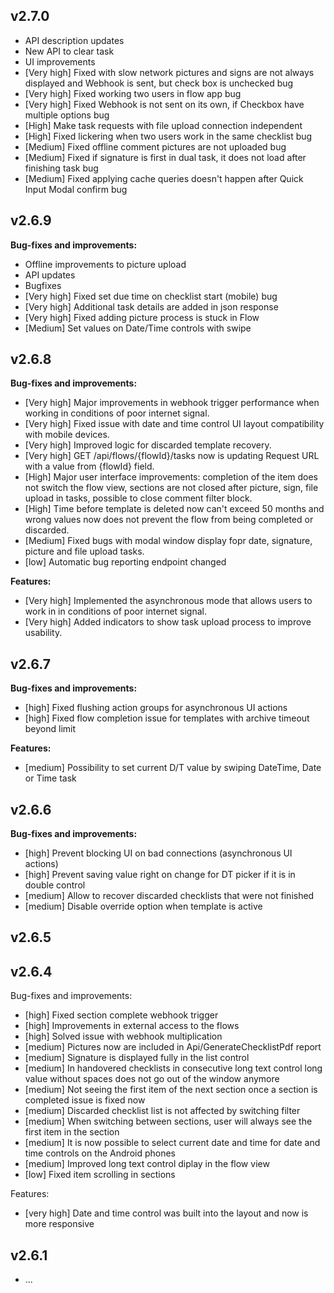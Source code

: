 ## v2.7.0

- API description updates
- New API to clear task
- UI improvements
- [Very high] Fixed with slow network pictures and signs are not always displayed and Webhook is sent, but check box is unchecked bug
- [Very high] Fixed working two users in flow app bug
- [Very high] Fixed Webhook is not sent on its own, if Checkbox have multiple options bug
- [High] Make task requests with file upload connection independent
- [High] Fixed lickering when two users work in the same checklist bug
- [Medium] Fixed offline comment pictures are not uploaded bug
- [Medium] Fixed if signature is first in dual task, it does not load after finishing task bug
- [Medium] Fixed applying cache queries doesn't happen after Quick Input Modal confirm bug

## v2.6.9

**Bug-fixes and improvements:**

- Offline improvements to picture upload
- API updates
- Bugfixes
- [Very high] Fixed set due time on checklist start (mobile) bug
- [Very high] Additional task details are added in json response
- [Very high] Fixed adding picture process is stuck in Flow
- [Medium] Set values on Date/Time controls with swipe

## v2.6.8

**Bug-fixes and improvements:**

- [Very high] Major improvements in webhook trigger performance when working in conditions of poor internet signal.
- [Very high] Fixed issue with date and time control UI layout compatibility with mobile devices.
- [Very high] Improved logic for discarded template recovery.
- [Very high] GET ​/api​/flows​/{flowId}​/tasks now is updating Request URL with a value from {flowId}​ field.
- [High] Major user interface improvements: completion of the item does not switch the flow view, sections are not closed after picture, sign, file upload in tasks, possible to close comment filter block.
- [High] Time before template is deleted now can't exceed 50 months and wrong values now does not prevent the flow from being completed or discarded.
- [Medium] Fixed bugs with modal window display fopr date, signature, picture and file upload tasks.
- [low] Automatic bug reporting endpoint changed

**Features:**

- [Very high] Implemented the asynchronous mode that allows users to work in in conditions of poor internet signal.
- [Very high] Added indicators to show task upload process to improve usability.



## v2.6.7

**Bug-fixes and improvements:**

- [high] Fixed flushing action groups for asynchronous UI actions
- [high] Fixed flow completion issue for templates with archive timeout beyond limit

**Features:**

- [medium] Possibility to set current D/T value by swiping DateTime, Date or Time task

## v2.6.6

**Bug-fixes and improvements:**

- [high] Prevent blocking UI on bad connections (asynchronous UI actions)
- [high] Prevent saving value right on change for DT picker if it is in double control
- [medium] Allow to recover discarded checklists that were not finished
- [medium] Disable override option when template is active

## v2.6.5

## v2.6.4

Bug-fixes and improvements:

- [high] Fixed section complete webhook trigger
- [high] Improvements in external access to the flows
- [high] Solved issue with webhook multiplication
- [medium] Pictures now are included in Api/GenerateChecklistPdf report
- [medium] Signature is displayed fully in the list control
- [medium] In handovered checklists in consecutive long text control long value without spaces does not go out of the window anymore
- [medium] Not seeing the first item of the next section once a section is completed issue is fixed now
- [medium] Discarded checklist list is not affected by switching filter
- [medium] When switching between sections, user will always see the first item in the section
- [medium] It is now possible to select current date and time for date and time controls on the Android phones
- [medium] Improved long text control diplay in the flow view
- [low] Fixed item scrolling in sections 

Features:
- [very high] Date and time control was built into the layout and now is more responsive


## v2.6.1

- ...

